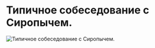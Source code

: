 # Типичное собеседование с Сиропычем.

![Типичное собеседование с Сиропычем.](../images/67f79f1b-0e60-44b8-8e8d-b055e336f048.gif)